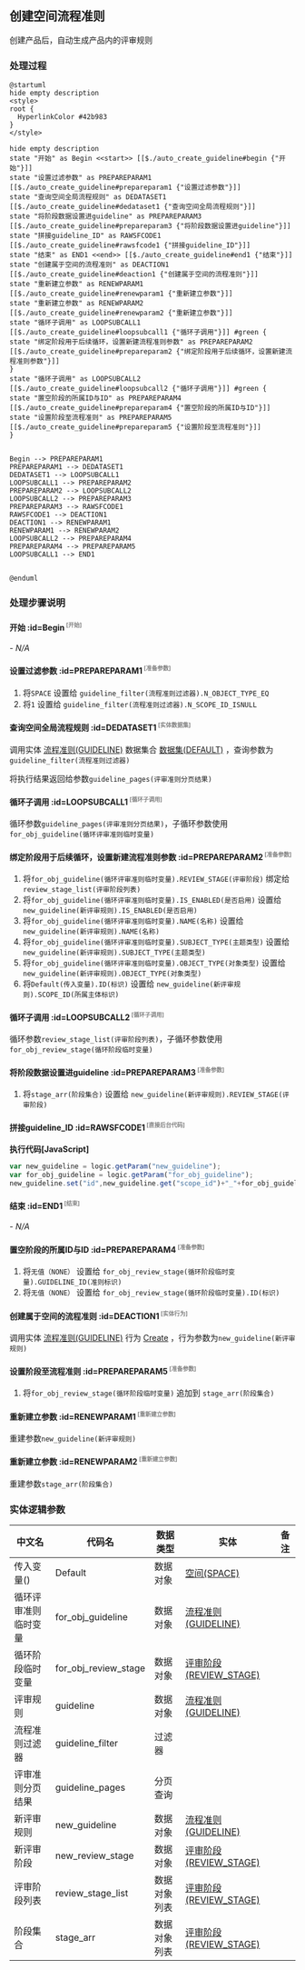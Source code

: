 ## 创建空间流程准则 <!-- {docsify-ignore-all} -->

   创建产品后，自动生成产品内的评审规则

### 处理过程

```plantuml
@startuml
hide empty description
<style>
root {
  HyperlinkColor #42b983
}
</style>

hide empty description
state "开始" as Begin <<start>> [[$./auto_create_guideline#begin {"开始"}]]
state "设置过滤参数" as PREPAREPARAM1  [[$./auto_create_guideline#prepareparam1 {"设置过滤参数"}]]
state "查询空间全局流程规则" as DEDATASET1  [[$./auto_create_guideline#dedataset1 {"查询空间全局流程规则"}]]
state "将阶段数据设置进guideline" as PREPAREPARAM3  [[$./auto_create_guideline#prepareparam3 {"将阶段数据设置进guideline"}]]
state "拼接guideline_ID" as RAWSFCODE1  [[$./auto_create_guideline#rawsfcode1 {"拼接guideline_ID"}]]
state "结束" as END1 <<end>> [[$./auto_create_guideline#end1 {"结束"}]]
state "创建属于空间的流程准则" as DEACTION1  [[$./auto_create_guideline#deaction1 {"创建属于空间的流程准则"}]]
state "重新建立参数" as RENEWPARAM1  [[$./auto_create_guideline#renewparam1 {"重新建立参数"}]]
state "重新建立参数" as RENEWPARAM2  [[$./auto_create_guideline#renewparam2 {"重新建立参数"}]]
state "循环子调用" as LOOPSUBCALL1  [[$./auto_create_guideline#loopsubcall1 {"循环子调用"}]] #green {
state "绑定阶段用于后续循环，设置新建流程准则参数" as PREPAREPARAM2  [[$./auto_create_guideline#prepareparam2 {"绑定阶段用于后续循环，设置新建流程准则参数"}]]
}
state "循环子调用" as LOOPSUBCALL2  [[$./auto_create_guideline#loopsubcall2 {"循环子调用"}]] #green {
state "置空阶段的所属ID与ID" as PREPAREPARAM4  [[$./auto_create_guideline#prepareparam4 {"置空阶段的所属ID与ID"}]]
state "设置阶段至流程准则" as PREPAREPARAM5  [[$./auto_create_guideline#prepareparam5 {"设置阶段至流程准则"}]]
}


Begin --> PREPAREPARAM1
PREPAREPARAM1 --> DEDATASET1
DEDATASET1 --> LOOPSUBCALL1
LOOPSUBCALL1 --> PREPAREPARAM2
PREPAREPARAM2 --> LOOPSUBCALL2
LOOPSUBCALL2 --> PREPAREPARAM3
PREPAREPARAM3 --> RAWSFCODE1
RAWSFCODE1 --> DEACTION1
DEACTION1 --> RENEWPARAM1
RENEWPARAM1 --> RENEWPARAM2
LOOPSUBCALL2 --> PREPAREPARAM4
PREPAREPARAM4 --> PREPAREPARAM5
LOOPSUBCALL1 --> END1


@enduml
```


### 处理步骤说明

#### 开始 :id=Begin<sup class="footnote-symbol"> <font color=gray size=1>[开始]</font></sup>



*- N/A*
#### 设置过滤参数 :id=PREPAREPARAM1<sup class="footnote-symbol"> <font color=gray size=1>[准备参数]</font></sup>



1. 将`SPACE` 设置给  `guideline_filter(流程准则过滤器).N_OBJECT_TYPE_EQ`
2. 将`1` 设置给  `guideline_filter(流程准则过滤器).N_SCOPE_ID_ISNULL`

#### 查询空间全局流程规则 :id=DEDATASET1<sup class="footnote-symbol"> <font color=gray size=1>[实体数据集]</font></sup>



调用实体 [流程准则(GUIDELINE)](module/TestMgmt/guideline.md) 数据集合 [数据集(DEFAULT)](module/TestMgmt/guideline#数据集合) ，查询参数为`guideline_filter(流程准则过滤器)`

将执行结果返回给参数`guideline_pages(评审准则分页结果)`

#### 循环子调用 :id=LOOPSUBCALL1<sup class="footnote-symbol"> <font color=gray size=1>[循环子调用]</font></sup>



循环参数`guideline_pages(评审准则分页结果)`，子循环参数使用`for_obj_guideline(循环评审准则临时变量)`
#### 绑定阶段用于后续循环，设置新建流程准则参数 :id=PREPAREPARAM2<sup class="footnote-symbol"> <font color=gray size=1>[准备参数]</font></sup>



1. 将`for_obj_guideline(循环评审准则临时变量).REVIEW_STAGE(评审阶段)` 绑定给  `review_stage_list(评审阶段列表)`
2. 将`for_obj_guideline(循环评审准则临时变量).IS_ENABLED(是否启用)` 设置给  `new_guideline(新评审规则).IS_ENABLED(是否启用)`
3. 将`for_obj_guideline(循环评审准则临时变量).NAME(名称)` 设置给  `new_guideline(新评审规则).NAME(名称)`
4. 将`for_obj_guideline(循环评审准则临时变量).SUBJECT_TYPE(主题类型)` 设置给  `new_guideline(新评审规则).SUBJECT_TYPE(主题类型)`
5. 将`for_obj_guideline(循环评审准则临时变量).OBJECT_TYPE(对象类型)` 设置给  `new_guideline(新评审规则).OBJECT_TYPE(对象类型)`
6. 将`Default(传入变量).ID(标识)` 设置给  `new_guideline(新评审规则).SCOPE_ID(所属主体标识)`

#### 循环子调用 :id=LOOPSUBCALL2<sup class="footnote-symbol"> <font color=gray size=1>[循环子调用]</font></sup>



循环参数`review_stage_list(评审阶段列表)`，子循环参数使用`for_obj_review_stage(循环阶段临时变量)`
#### 将阶段数据设置进guideline :id=PREPAREPARAM3<sup class="footnote-symbol"> <font color=gray size=1>[准备参数]</font></sup>



1. 将`stage_arr(阶段集合)` 设置给  `new_guideline(新评审规则).REVIEW_STAGE(评审阶段)`

#### 拼接guideline_ID :id=RAWSFCODE1<sup class="footnote-symbol"> <font color=gray size=1>[直接后台代码]</font></sup>



<p class="panel-title"><b>执行代码[JavaScript]</b></p>

```javascript
var new_guideline = logic.getParam("new_guideline");
var for_obj_guideline = logic.getParam("for_obj_guideline");
new_guideline.set("id",new_guideline.get("scope_id")+"_"+for_obj_guideline.get("id"));
```

#### 结束 :id=END1<sup class="footnote-symbol"> <font color=gray size=1>[结束]</font></sup>



*- N/A*

#### 置空阶段的所属ID与ID :id=PREPAREPARAM4<sup class="footnote-symbol"> <font color=gray size=1>[准备参数]</font></sup>



1. 将`无值（NONE）` 设置给  `for_obj_review_stage(循环阶段临时变量).GUIDELINE_ID(准则标识)`
2. 将`无值（NONE）` 设置给  `for_obj_review_stage(循环阶段临时变量).ID(标识)`

#### 创建属于空间的流程准则 :id=DEACTION1<sup class="footnote-symbol"> <font color=gray size=1>[实体行为]</font></sup>



调用实体 [流程准则(GUIDELINE)](module/TestMgmt/guideline.md) 行为 [Create](module/TestMgmt/guideline#行为) ，行为参数为`new_guideline(新评审规则)`

#### 设置阶段至流程准则 :id=PREPAREPARAM5<sup class="footnote-symbol"> <font color=gray size=1>[准备参数]</font></sup>



1. 将`for_obj_review_stage(循环阶段临时变量)` 追加到  `stage_arr(阶段集合)`

#### 重新建立参数 :id=RENEWPARAM1<sup class="footnote-symbol"> <font color=gray size=1>[重新建立参数]</font></sup>



重建参数```new_guideline(新评审规则)```
#### 重新建立参数 :id=RENEWPARAM2<sup class="footnote-symbol"> <font color=gray size=1>[重新建立参数]</font></sup>



重建参数```stage_arr(阶段集合)```


### 实体逻辑参数

|    中文名   |    代码名    |  数据类型    |  实体   |备注 |
| --------| --------| -------- | -------- | --------   |
|传入变量(<i class="fa fa-check"/></i>)|Default|数据对象|[空间(SPACE)](module/Wiki/space.md)||
|循环评审准则临时变量|for_obj_guideline|数据对象|[流程准则(GUIDELINE)](module/TestMgmt/guideline.md)||
|循环阶段临时变量|for_obj_review_stage|数据对象|[评审阶段(REVIEW_STAGE)](module/TestMgmt/review_stage.md)||
|评审规则|guideline|数据对象|[流程准则(GUIDELINE)](module/TestMgmt/guideline.md)||
|流程准则过滤器|guideline_filter|过滤器|||
|评审准则分页结果|guideline_pages|分页查询|||
|新评审规则|new_guideline|数据对象|[流程准则(GUIDELINE)](module/TestMgmt/guideline.md)||
|新评审阶段|new_review_stage|数据对象|[评审阶段(REVIEW_STAGE)](module/TestMgmt/review_stage.md)||
|评审阶段列表|review_stage_list|数据对象列表|[评审阶段(REVIEW_STAGE)](module/TestMgmt/review_stage.md)||
|阶段集合|stage_arr|数据对象列表|[评审阶段(REVIEW_STAGE)](module/TestMgmt/review_stage.md)||
